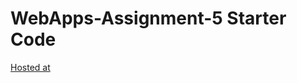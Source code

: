 # WebApps-Assignment-5 Starter Code
[Hosted at](https://github.com/44-563-WebApps-F21/webapps-s21-assignment-5-InduReddyCh/blob/main/animals.html)